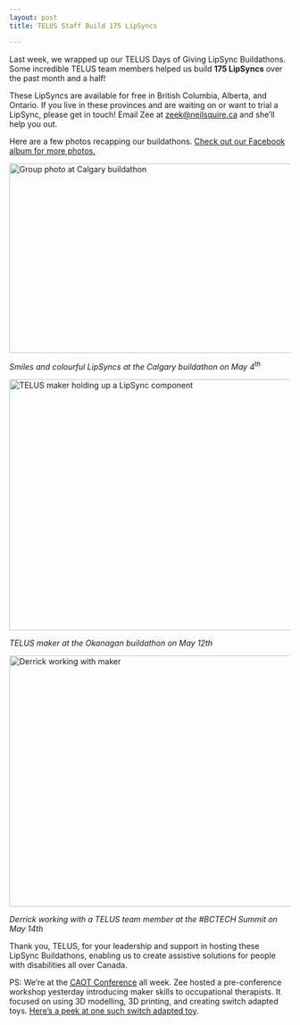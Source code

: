 ```yaml
---
layout: post
title: TELUS Staff Build 175 LipSyncs

---
```


Last week, we wrapped up our TELUS Days of Giving LipSync Buildathons. Some incredible TELUS team members helped us build <strong>175 LipSyncs</strong> over the past month and a half!

These LipSyncs are available for free in British Columbia, Alberta, and Ontario. If you live in these provinces and are waiting on or want to trial a LipSync, please get in touch! Email Zee at <a title="Email Zee" href="mailto:zeek@neilsquire.ca" target="_blank" rel="noopener">zeek@neilsquire.ca</a> and she’ll help you out.

Here are a few photos recapping our buildathons. <a title="View the Facebook album" href="https://www.facebook.com/media/set/?set=a.10156503955190859.1073741920.87448305858&amp;type=1&amp;l=ea66335a11" target="_blank" rel="noopener">Check out our Facebook album for more photos.</a>

<img class="alignnone wp-image-2339 size-full" title="Group photo at Calgary buildathon" src="https://www.makersmakingchange.com/wp-content/uploads/2018/06/20180504_142239.jpg" alt="Group photo at Calgary buildathon" width="800" height="340" />

<em>Smiles and colourful LipSyncs at the Calgary buildathon on May 4<sup>th</sup></em>

<img class="alignnone wp-image-2340 size-full" title="TELUS maker holding up a LipSync component" src="https://www.makersmakingchange.com/wp-content/uploads/2018/06/20180512_103533.jpg" alt="TELUS maker holding up a LipSync component" width="800" height="450" />

<em>TELUS maker at the Okanagan buildathon on May 12th</em>

<img class="alignnone wp-image-2341 size-full" title="Derrick working with maker" src="https://www.makersmakingchange.com/wp-content/uploads/2018/06/20180514_121215.jpg" alt="Derrick working with maker" width="800" height="450" />

<em>Derrick working with a TELUS team member at the #BCTECH Summit on May 14th</em>

Thank you, TELUS, for your leadership and support in hosting these LipSync Buildathons, enabling us to create assistive solutions for people with disabilities all over Canada.

PS: We’re at the <a title="Visit the conference website" href="http://caot.ca/site/pd/conf" target="_blank" rel="noopener"><abbr title="Canadian Association of Occupational Therapists">CAOT Conference</abbr></a> all week. Zee hosted a pre-conference workshop yesterday introducing maker skills to occupational therapists. It focused on using 3D modelling, 3D printing, and creating switch adapted toys. <a title="View a switch adapted" href="https://www.instagram.com/p/BjnXYE-nI2i/?taken-by=makersmakingchange" target="_blank" rel="noopener">Here’s a peek at one such switch adapted toy</a>.
